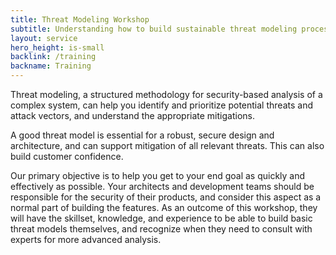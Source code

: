 ```yaml
---
title: Threat Modeling Workshop
subtitle: Understanding how to build sustainable threat modeling processes
layout: service
hero_height: is-small
backlink: /training
backname: Training
---
```


Threat modeling, a structured methodology for security-based analysis of a complex system, can help you identify and prioritize potential threats and attack vectors, and understand the appropriate mitigations.

A good threat model is essential for a robust, secure design and architecture, and can support mitigation of all relevant threats. This can also build customer confidence.

Our primary objective is to help you get to your end goal as quickly and effectively as possible. Your architects and development teams should be responsible for the security of their products, and consider this aspect as a normal part of building the features. As an outcome of this workshop, they will have the skillset, knowledge, and experience to be able to build basic threat models themselves, and recognize when they need to consult with experts for more advanced analysis.


